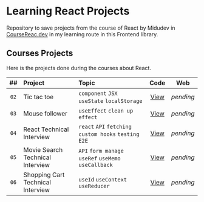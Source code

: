 # Learning React Projects

Repository to save projects from the course of React by Midudev in [CourseReac.dev](https://cursoreact.dev) in my learning route in this Frontend library.

## Courses Projects

Here is the projects done during the courses about React.

|  ##  | Project                           | Topic                                                 |                       Code                        |    Web    |
| :--: | :-------------------------------- | :---------------------------------------------------- | :-----------------------------------------------: | :-------: |
| `02` | Tic tac toe                       | `component` `JSX` `useState` `localStorage`           |     [View](courses-projects/02-tic-tac-toe/)      | _pending_ |
| `03` | Mouse follower                    | `useEffect` `clean up effect`                         |    [View](courses-projects/03-mouse-follower/)    | _pending_ |
| `04` | React Technical Interview         | `react` `API` `fetching` `custom hooks` `testing E2E` | [View](courses-projects/04-react-tech-interview/) | _pending_ |
| `05` | Movie Search Technical Interview  | `API` `form manage` `useRef` `useMemo` `useCallback`  |    [View](courses-projects/05-movies-search/)     | _pending_ |
| `06` | Shopping Cart Technical Interview | `useId` `useContext` `useReducer`                     |    [View](courses-projects/06-shopping-cart/)     | _pending_ |

